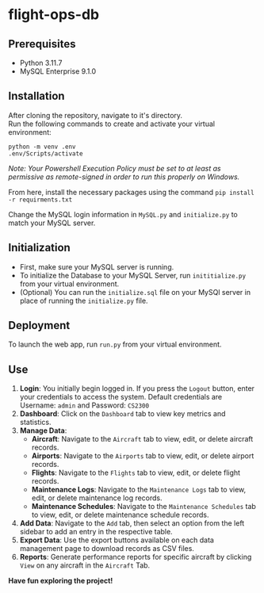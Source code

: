 # flight-ops-db

## Prerequisites
- Python 3.11.7
- MySQL Enterprise 9.1.0

## Installation
After cloning the repository, navigate to it's directory.  
Run the following commands to create and activate your virtual environment:  
```
python -m venv .env
.env/Scripts/activate  
```
*Note: Your Powershell Execution Policy must be set to at least as permissive as remote-signed in order to run this properly on Windows.*

From here, install the necessary packages using the command `pip install -r requirments.txt`

Change the MySQL login information in `MySQL.py` and `initialize.py` to match your MySQL server.

## Initialization
- First, make sure your MySQL server is running.  
- To initialize the Database to your MySQL Server, run `inititialize.py` from your virtual environment.
- (Optional) You can run the `initialize.sql` file on your MySQl server in place of running the `initialize.py` file.  

## Deployment
To launch the web app, run `run.py` from your virtual environment.

## Use

1. **Login**: You initially begin logged in. If you press the `Logout` button, enter your credentials to access the system.  Default credentials are Username: `admin` and Password: `CS2300`
2. **Dashboard**: Click on the `Dashboard` tab to view key metrics and statistics.
3. **Manage Data**:
    - **Aircraft**: Navigate to the `Aircraft` tab to view, edit, or delete aircraft records.
    - **Airports**: Navigate to the `Airports` tab to view, edit, or delete airport records.
    - **Flights**: Navigate to the `Flights` tab to view, edit, or delete flight records.
    - **Maintenance Logs**: Navigate to the `Maintenance Logs` tab to view, edit, or delete maintenance log records.
    - **Maintenance Schedules**: Navigate to the `Maintenance Schedules` tab to view, edit, or delete maintenance schedule records.
4. **Add Data**: Navigate to the `Add` tab, then select an option from the left sidebar to add an entry in the respective table.
5. **Export Data**: Use the export buttons available on each data management page to download records as CSV files.
6. **Reports**: Generate performance reports for specific aircraft by clicking `View` on any aircraft in the `Aircraft` Tab.

**Have fun exploring the project!**
